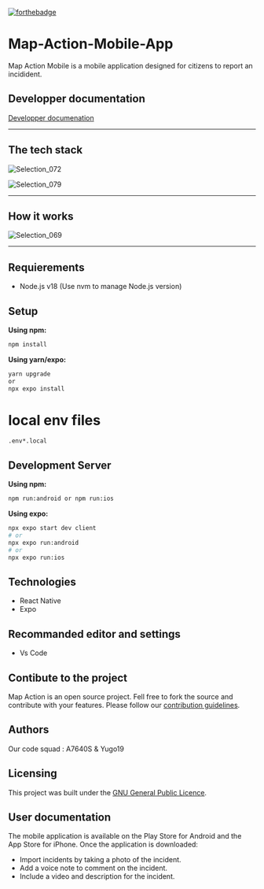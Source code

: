 [![forthebadge](https://forthebadge.com/images/badges/made-with-java.svg)](https://forthebadge.com) 
# Map-Action-Mobile-App
Map Action Mobile is a mobile application designed for citizens to report an incidident.



## Developper documentation

[Developper documenation](https://223mapaction.github.io/Map-Action-Mobile-App/)

---
## The tech stack

![Selection_072](https://github.com/223MapAction/Map-Action-Mobile-App/assets/64170643/7c9ecee1-e40f-4549-9877-444187df5e69)

![Selection_079](https://github.com/223MapAction/Map-Action-Mobile-App/assets/64170643/dac6e554-27a5-439f-8abf-cd8b2ee39386)

---

## How it works

![Selection_069](https://github.com/223MapAction/Map-Action-Mobile-App/assets/64170643/d532162c-1800-4e63-9855-e389fe5d0fed)

---

## Requierements

- Node.js v18 (Use nvm to manage Node.js version)

## Setup
**Using npm:**
```bash
npm install 
```
**Using yarn/expo:**
``` bash
yarn upgrade 
or
npx expo install
```
# local env files
`.env*.local `

## Development Server

**Using npm:**
```bash
npm run:android or npm run:ios
```

**Using expo:**
```bash
npx expo start dev client
# or
npx expo run:android
# or
npx expo run:ios
```
## Technologies
- React Native
- Expo
  
## Recommanded editor and settings
- Vs Code 

## Contibute to the project
Map Action is an open source project. Fell free to fork the source and contribute with your features. Please follow our [contribution guidelines](CONTRIBUTING.md).

## Authors
Our code squad : A7640S & Yugo19

## Licensing

This project was built under the [GNU General Public Licence](LICENSE).


## User documentation

The mobile application is available on the Play Store for Android and the App Store for iPhone.
Once the application is downloaded:

- Import incidents by taking a photo of the incident.
- Add a voice note to comment on the incident.
- Include a video and description for the incident.




